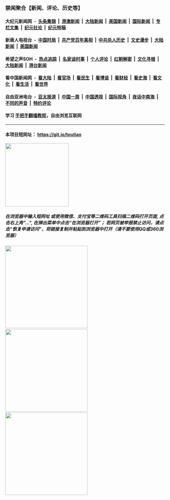 ### 禁闻聚合【新闻、评论、历史等】

#### 大纪元新闻网 &nbsp;-&nbsp; [头条集锦](indexes/E头条集锦.md?t=02031301) &nbsp;|&nbsp; [港澳新闻](indexes/E港澳新闻.md?t=02031301)  &nbsp;|&nbsp; [大陆新闻](indexes/E大陆新闻.md?t=02031301) &nbsp;|&nbsp; [美国新闻](indexes/E美国新闻.md?t=02031301) &nbsp;|&nbsp; [国际新闻](indexes/E国际新闻.md?t=02031301) &nbsp;|&nbsp; [专栏文集](indexes/E专栏文集.md?t=02031301) &nbsp;|&nbsp; [纪元社论](indexes/E纪元社论.md?t=02031301) &nbsp;|&nbsp; [纪元特稿](indexes/E纪元特稿.md?t=02031301) 

#### 新唐人电视台 &nbsp;-&nbsp; [中国时局](indexes/N中国时局.md?t=02031301) &nbsp;|&nbsp; [共产党百年真相](indexes/N共产党百年真相.md?t=02031301) &nbsp;|&nbsp; [中共杀人历史](indexes/N中共杀人历史.md?t=02031301) &nbsp;|&nbsp; [文史漫步](indexes/N文史漫步.md?t=02031301) &nbsp;|&nbsp; [大陆新闻](indexes/N大陆新闻.md?t=02031301) &nbsp;|&nbsp; [美国新闻](indexes/N美国新闻.md?t=02031301)

#### 希望之声SOH &nbsp;-&nbsp; [热点追踪](indexes/H热点追踪.md?t=02031301) &nbsp;|&nbsp; [名家谈时事](indexes/H名家谈时事.md?t=02031301) &nbsp;|&nbsp; [个人评论](indexes/H个人评论.md?t=02031301)  &nbsp;|&nbsp; [红朝解密](indexes/H红朝解密.md?t=02031301) &nbsp;|&nbsp; [文化寻根](indexes/H文化寻根.md?t=02031301) &nbsp;|&nbsp; [大陆新闻](indexes/H大陆新闻.md?t=02031301) &nbsp;|&nbsp; [港台新闻](indexes/H港台新闻.md?t=02031301)

#### 看中国新闻网 &nbsp;-&nbsp; [看大陆](indexes/S看大陆.md?t=02031301) &nbsp;|&nbsp; [看官场](indexes/S看官场.md?t=02031301) &nbsp;|&nbsp; [看民生](indexes/S看民生.md?t=02031301)  &nbsp;|&nbsp; [看博谈](indexes/S看博谈.md?t=02031301) &nbsp;|&nbsp; [看财经](indexes/S看财经.md?t=02031301) &nbsp;|&nbsp; [看史海](indexes/S看史海.md?t=02031301) &nbsp;|&nbsp; [看文化](indexes/S看文化.md?t=02031301) &nbsp;|&nbsp; [看生活](indexes/S看生活.md?t=02031301) &nbsp;|&nbsp; [看世界](indexes/S看世界.md?t=02031301)

#### 自由亚洲电台 &nbsp;-&nbsp; [亚太报道](indexes/R亚太报道.md?t=02031301) &nbsp;|&nbsp; [中国一周](indexes/R中国一周.md?t=02031301) &nbsp;|&nbsp; [中国透视](indexes/R中国透视.md?t=02031301)  &nbsp;|&nbsp; [国际视角](indexes/R国际视角.md?t=02031301) &nbsp;|&nbsp; [夜话中南海](indexes/R夜话中南海.md?t=02031301) &nbsp;|&nbsp; [不同的声音](indexes/R不同的声音.md?t=02031301) &nbsp;|&nbsp; [特约评论](indexes/R特约评论.md?t=02031301)

#### 学习 [手把手翻墙教程](https://github.com/gfw-breaker/guides/wiki)，自由浏览互联网

----

#### 本项目短网址： https://git.io/toutiao
<img src="https://raw.githubusercontent.com/gfw-breaker/banned-news/master/scripts/img/qr.png" width="200px"/>  

##### 在浏览器中输入短网址 或使用微信、支付宝等二维码工具扫描二维码打开页面, 点击右上角"...", 在弹出菜单中点击“在浏览器打开”； 若网页被举报禁止访问，请点击“恢复申请访问”，将链接复制并粘贴到浏览器中打开（请不要使用QQ或360浏览器）

<img src="https://raw.githubusercontent.com/gfw-breaker/banned-news/master/scripts/img/1.png" width="260px"/> &nbsp; <img src="https://raw.githubusercontent.com/gfw-breaker/banned-news/master/scripts/img/2.png" width="260px"/> &nbsp; <img src="https://raw.githubusercontent.com/gfw-breaker/banned-news/master/scripts/img/3.png" width="260px"/>
